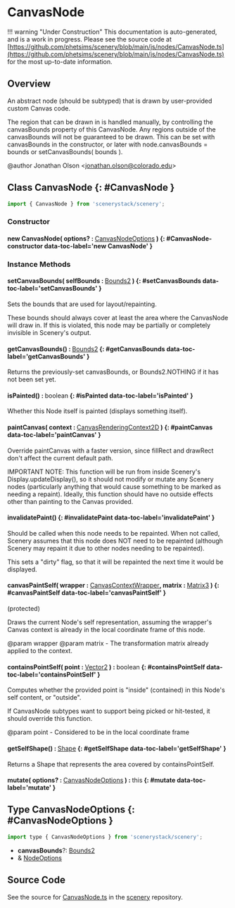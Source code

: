 # CanvasNode

!!! warning "Under Construction"
    This documentation is auto-generated, and is a work in progress. Please see the source code at
    [https://github.com/phetsims/scenery/blob/main/js/nodes/CanvasNode.ts](https://github.com/phetsims/scenery/blob/main/js/nodes/CanvasNode.ts) for the most up-to-date information.

## Overview

An abstract node (should be subtyped) that is drawn by user-provided custom Canvas code.

The region that can be drawn in is handled manually, by controlling the canvasBounds property of this CanvasNode.
Any regions outside of the canvasBounds will not be guaranteed to be drawn. This can be set with canvasBounds in the
constructor, or later with node.canvasBounds = bounds or setCanvasBounds( bounds ).

@author Jonathan Olson &lt;jonathan.olson@colorado.edu&gt;

## Class CanvasNode {: #CanvasNode }


```js
import { CanvasNode } from 'scenerystack/scenery';
```
### Constructor

#### new CanvasNode( options? : <span style="font-weight: 400;">[CanvasNodeOptions](../scenery/CanvasNode.md#CanvasNodeOptions)</span> ) {: #CanvasNode-constructor data-toc-label='new CanvasNode' }

### Instance Methods

#### setCanvasBounds( selfBounds : <span style="font-weight: 400;">[Bounds2](../dot/Bounds2.md)</span> ) {: #setCanvasBounds data-toc-label='setCanvasBounds' }

Sets the bounds that are used for layout/repainting.

These bounds should always cover at least the area where the CanvasNode will draw in. If this is violated, this
node may be partially or completely invisible in Scenery's output.

#### getCanvasBounds() : <span style="font-weight: 400;">[Bounds2](../dot/Bounds2.md)</span> {: #getCanvasBounds data-toc-label='getCanvasBounds' }

Returns the previously-set canvasBounds, or Bounds2.NOTHING if it has not been set yet.

#### isPainted() : <span style="font-weight: 400;"><span style="color: hsla(calc(var(--md-hue) + 180deg),80%,40%,1);">boolean</span></span> {: #isPainted data-toc-label='isPainted' }

Whether this Node itself is painted (displays something itself).

#### paintCanvas( context : <span style="font-weight: 400;">[CanvasRenderingContext2D](https://developer.mozilla.org/en-US/docs/Web/API/CanvasRenderingContext2D)</span> ) {: #paintCanvas data-toc-label='paintCanvas' }

Override paintCanvas with a faster version, since fillRect and drawRect don't affect the current default path.

IMPORTANT NOTE: This function will be run from inside Scenery's Display.updateDisplay(), so it should not modify
or mutate any Scenery nodes (particularly anything that would cause something to be marked as needing a repaint).
Ideally, this function should have no outside effects other than painting to the Canvas provided.

#### invalidatePaint() {: #invalidatePaint data-toc-label='invalidatePaint' }

Should be called when this node needs to be repainted. When not called, Scenery assumes that this node does
NOT need to be repainted (although Scenery may repaint it due to other nodes needing to be repainted).

This sets a "dirty" flag, so that it will be repainted the next time it would be displayed.

#### canvasPaintSelf( wrapper : <span style="font-weight: 400;">[CanvasContextWrapper](../scenery/CanvasContextWrapper.md)</span>, matrix : <span style="font-weight: 400;">[Matrix3](../dot/Matrix3.md)</span> ) {: #canvasPaintSelf data-toc-label='canvasPaintSelf' }

(protected)

Draws the current Node's self representation, assuming the wrapper's Canvas context is already in the local
coordinate frame of this node.

@param wrapper
@param matrix - The transformation matrix already applied to the context.

#### containsPointSelf( point : <span style="font-weight: 400;">[Vector2](../dot/Vector2.md)</span> ) : <span style="font-weight: 400;"><span style="color: hsla(calc(var(--md-hue) + 180deg),80%,40%,1);">boolean</span></span> {: #containsPointSelf data-toc-label='containsPointSelf' }

Computes whether the provided point is "inside" (contained) in this Node's self content, or "outside".

If CanvasNode subtypes want to support being picked or hit-tested, it should override this function.

@param point - Considered to be in the local coordinate frame

#### getSelfShape() : <span style="font-weight: 400;">[Shape](../kite/Shape.md)</span> {: #getSelfShape data-toc-label='getSelfShape' }

Returns a Shape that represents the area covered by containsPointSelf.

#### mutate( options? : <span style="font-weight: 400;">[CanvasNodeOptions](../scenery/CanvasNode.md#CanvasNodeOptions)</span> ) : <span style="font-weight: 400;"><span style="color: hsla(calc(var(--md-hue) + 180deg),80%,40%,1);">this</span></span> {: #mutate data-toc-label='mutate' }



## Type CanvasNodeOptions {: #CanvasNodeOptions }


```js
import type { CanvasNodeOptions } from 'scenerystack/scenery';
```


- **canvasBounds**?: [Bounds2](../dot/Bounds2.md)
- &amp; [NodeOptions](../scenery/Node.md#NodeOptions)




## Source Code

See the source for [CanvasNode.ts](https://github.com/phetsims/scenery/blob/main/js/nodes/CanvasNode.ts) in the [scenery](https://github.com/phetsims/scenery) repository.
